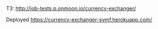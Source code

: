 ТЗ:
http://job-tests.p.onmoon.io/currency-exchanger/

Deployed https://currency-exchanger-symf.herokuapp.com/
